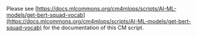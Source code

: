Please see [https://docs.mlcommons.org/cm4mlops/scripts/AI-ML-models/get-bert-squad-vocab](https://docs.mlcommons.org/cm4mlops/scripts/AI-ML-models/get-bert-squad-vocab) for the documentation of this CM script.
